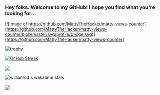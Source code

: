 ### Hey folks. Welcome to my GitHub! I hope you find what you're looking for...

[![Image of https://github.com/MattyTheHacker/matty-views-counter](https://github.com/MattyTheHacker/matty-views-counter/blob/master/svg/profile/badge.svg)](https://github.com/MattyTheHacker/matty-views-counter)

[![trophy](https://github-profile-trophy.vercel.app/?username=MattyTheHacker&theme=onedark&no-bg=false&count_private=true)](https://github.com/MattyTheHacker/MattyTheHacker)

[![GitHub Streak](https://github-readme-streak-stats.herokuapp.com/?user=MattyTheHacker&theme=midnight-purple)](https://git.io/streak-stats)

<img align="center" src="https://github-readme-stats.vercel.app/api?username=MattyTheHacker&show_icons=true&theme=midnight-purple&include_all_commits=true"/>

![willianrod's wakatime stats](https://github-readme-stats.vercel.app/api/wakatime?username=MattyTheHacker&theme=midnight-purple)

<img align="center" src="https://github-readme-stats.vercel.app/api/top-langs/?username=MattyTheHacker&theme=midnight-purple&layout=compact&langs_count=10"/>
